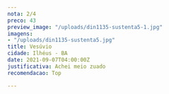 ```yaml
---
nota: 2/4
preco: 43
preview_image: "/uploads/din1135-sustenta5-1.jpg"
imagens:
- "/uploads/din1135-sustenta5.jpg"
title: Vesúvio
cidade: Ilhéus - BA
date: 2021-09-07T04:00:00Z
justificativa: Achei meio zuado
recomendacao: Top

---
```


